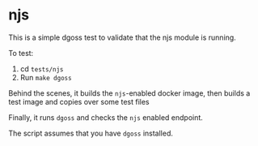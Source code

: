 njs
====

This is a simple dgoss test to validate that the njs module is running.

To test:

1. cd `tests/njs`
1. Run `make dgoss`

Behind the scenes, it builds the `njs`-enabled docker image, then builds
a test image and copies over some test files

Finally, it runs `dgoss` and checks the `njs` enabled endpoint.

The script assumes that you have `dgoss` installed. 
